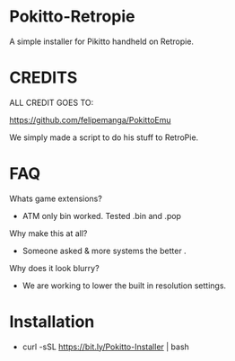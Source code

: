 # Pokitto-Retropie

A simple installer for Pikitto handheld on Retropie.



# CREDITS 

ALL CREDIT GOES TO:

https://github.com/felipemanga/PokittoEmu

We simply made a script to do his stuff to RetroPie.



# FAQ

Whats game extensions? 

- ATM only bin worked. Tested .bin and .pop

Why make this at all? 

- Someone asked & more systems the better . 

Why does it look blurry?

- We are working to lower the built in resolution settings. 


# Installation 

- curl -sSL https://bit.ly/Pokitto-Installer | bash

